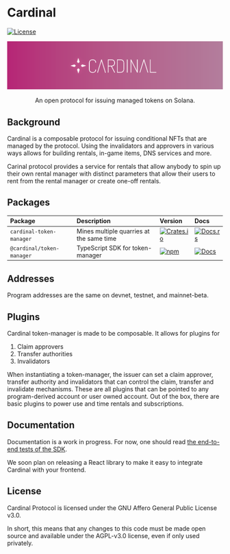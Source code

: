 # Cardinal

[![License](https://img.shields.io/badge/license-AGPL%203.0-blue)](https://github.com/cardinal-labs/cardinal-token-manager/blob/master/LICENSE)

<p align="center">
    <img src="/images/banner.png" />
</p>

<p align="center">
    An open protocol for issuing managed tokens on Solana.
</p>

## Background

Cardinal is a composable protocol for issuing conditional NFTs that are managed by the protocol. Using the invalidators and approvers in various ways allows for building rentals, in-game items, DNS services and more.

Carinal protocol provides a service for rentals that allow anybody to spin up their own rental manager with distinct parameters that allow their users to rent from the rental manager or create one-off rentals.

## Packages

| Package                   | Description                              | Version                                                                                                                   | Docs                                                                                                   |
| :------------------------ | :--------------------------------------- | :------------------------------------------------------------------------------------------------------------------------ | :----------------------------------------------------------------------------------------------------- |
| `cardinal-token-manager`  | Mines multiple quarries at the same time | [![Crates.io](https://img.shields.io/crates/v/cardinal-token-manager)](https://crates.io/crates/cardinal-token-manager)   | [![Docs.rs](https://docs.rs/cardinal-token-manager/badge.svg)](https://docs.rs/cardinal-token-manager) |
| `@cardinal/token-manager` | TypeScript SDK for token-manager         | [![npm](https://img.shields.io/npm/v/@cardinal/token-manager.svg)](https://www.npmjs.com/package/@cardinal/token-manager) | [![Docs](https://img.shields.io/badge/docs-typedoc-blue)](https://docs.cardinal.so/ts/)                |

## Addresses

Program addresses are the same on devnet, testnet, and mainnet-beta.

## Plugins

Cardinal token-manager is made to be composable. It allows for plugins for

1. Claim approvers
2. Transfer authorities
3. Invalidators

When instantiating a token-manager, the issuer can set a claim approver, transfer authority and invalidators that can control the claim, transfer and invalidate mechanisms. These are all plugins that can be pointed to any program-derived account or user owned account. Out of the box, there are basic plugins to power use and time rentals and subscriptions.

## Documentation

Documentation is a work in progress. For now, one should read [the end-to-end tests of the SDK](/tests/mintWrapper.spec.ts).

We soon plan on releasing a React library to make it easy to integrate Cardinal with your frontend.

## License

Cardinal Protocol is licensed under the GNU Affero General Public License v3.0.

In short, this means that any changes to this code must be made open source and available under the AGPL-v3.0 license, even if only used privately.
